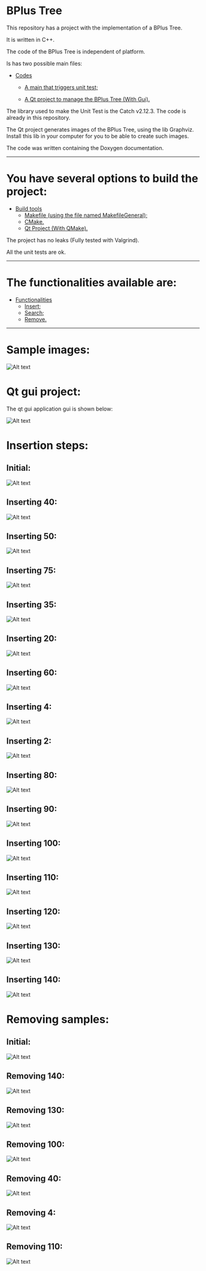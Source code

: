 BPlus Tree
====================

This repository has a project with the implementation of a BPlus Tree.

It is written in C++.

The code of the BPlus Tree is independent of platform.

Is has two possible main files:

* [Codes](#markdown-header)
	* [A main that triggers unit test;](#markdown-header-emphasis)

	* [A Qt project to manage the BPlus Tree (With Gui).](#markdown-header-strikethrough)
	
The library used to make the Unit Test is the Catch v2.12.3. The code is already in this repository.

The Qt project generates images of the BPlus Tree, using the lib Graphviz.
Install this lib in your computer for you to be able to create such images.

The code was written containing the Doxygen documentation.

- - -

You have several options to build the project: 
====================

* [Build tools](#markdown-header)
	* [Makefile (using the file named MakefileGeneral);](#markdown-header-emphasis)
	* [CMake.](#markdown-header-emphasis)
	* [Qt Project (With QMake).](#markdown-header-emphasis)

The project has no leaks (Fully tested with Valgrind).

All the unit tests are ok.

- - -

The functionalities available are: 
====================

* [Functionalities](#markdown-header)
	* [Insert;](#markdown-header-emphasis)
	* [Search;](#markdown-header-emphasis)	
	* [Remove.](#markdown-header-emphasis)
	
- - -

Sample images: 
====================

![Alt text](images/sample.png)


Qt gui project: 
====================
The qt gui application gui is shown below:

![Alt text](images/guisample.png)



Insertion steps: 
====================

## Initial:

![Alt text](images/insertion/0.png)

## Inserting 40:

![Alt text](images/insertion/1.png)

## Inserting 50:

![Alt text](images/insertion/2.png)

## Inserting 75:

![Alt text](images/insertion/3.png)

## Inserting 35:

![Alt text](images/insertion/4.png)

## Inserting 20:

![Alt text](images/insertion/5.png)

## Inserting 60:

![Alt text](images/insertion/6.png)

## Inserting 4:

![Alt text](images/insertion/7.png)

## Inserting 2:

![Alt text](images/insertion/8.png)

## Inserting 80:

![Alt text](images/insertion/9.png)

## Inserting 90:

![Alt text](images/insertion/10.png)

## Inserting 100:

![Alt text](images/insertion/11.png)

## Inserting 110:

![Alt text](images/insertion/12.png)

## Inserting 120:

![Alt text](images/insertion/13.png)

## Inserting 130:

![Alt text](images/insertion/14.png)

## Inserting 140:

![Alt text](images/insertion/15.png)


Removing samples: 
====================

## Initial:

![Alt text](images/remove/0.png)

## Removing 140:

![Alt text](images/remove/1.png)

## Removing 130:

![Alt text](images/remove/2.png)

## Removing 100:

![Alt text](images/remove/3.png)

## Removing 40:

![Alt text](images/remove/4.png)

## Removing 4:

![Alt text](images/remove/5.png)

## Removing 110:

![Alt text](images/remove/6.png)